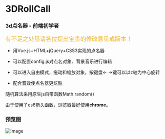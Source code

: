 # 3DRollCall
### 3d点名器 - 前端初学者
<font color=#EEB422 size=4>有不足之处恳请各位提出宝贵的修改意见或版本！</font>



* 用Vue.js+HTML+jQuery+CSS3实现的点名器

* 可以配置config.js对点名对象、背景音乐进行编辑

* 可以进入自由模式，拖动和缩放对象，按键盘← →键可以以z轴为中心旋转

* 配合音效使点名器更炫酷

<p>随机算法采用原生js自带函数Math.random()</p>
<p>由于使用了es6箭头函数，浏览器最好使用<b>chrome</b>。</p>


### 预览图
![image](https://github.com/chym123/3DRollCall/blob/master/preview.png)
